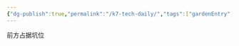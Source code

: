 ```yaml
---
{"dg-publish":true,"permalink":"/k7-tech-daily/","tags":["gardenEntry"],"noteIcon":"","created":"","updated":""}
---
```




前方占据坑位